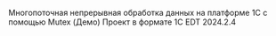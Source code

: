 Многопоточная непрерывная обработка данных на платформе 1С с помощью Mutex (Демо)
Проект в формате 1C EDT 2024.2.4

